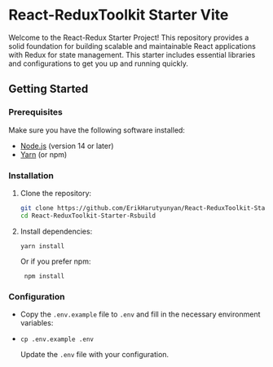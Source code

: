 # React-ReduxToolkit Starter Vite

Welcome to the React-Redux Starter Project! This repository provides a solid foundation for building scalable and maintainable React applications with Redux for state management. This starter includes essential libraries and configurations to get you up and running quickly.

## Getting Started

### Prerequisites

Make sure you have the following software installed:

- [Node.js](https://nodejs.org/) (version 14 or later)
- [Yarn](https://yarnpkg.com/) (or npm)

### Installation

1. Clone the repository:

   ```bash
   git clone https://github.com/ErikHarutyunyan/React-ReduxToolkit-Starter-Rsbuild.git
   cd React-ReduxToolkit-Starter-Rsbuild
	 ```
2.  Install dependencies:

	```properties  
	yarn install
	```
	Or if you prefer npm:

	```properties  
	 npm install
	```

### Configuration

* Copy the `.env.example` file to `.env` and fill in the necessary environment variables:

*	```properties
	cp .env.example .env
	```
	Update the `.env` file with your configuration.
